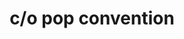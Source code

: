 ---
layout: festival
title: c/o pop convention
description: Cologne (Germany)
description2: 1-5 MAY 2019
categories: festivals
photo: Jean Raclet

facebook_url: https://www.facebook.com/copopconvention
instagram_url:
twitter_url:

youtubeId:

image: assets/images/copopconvention.jpg
---